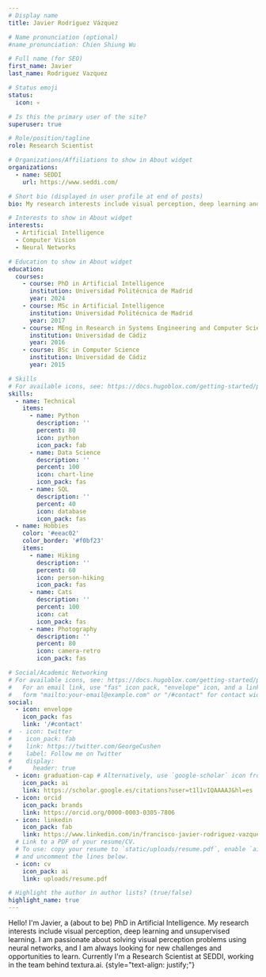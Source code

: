 ```yaml
---
# Display name
title: Javier Rodríguez Vázquez

# Name pronunciation (optional)
#name_pronunciation: Chien Shiung Wu

# Full name (for SEO)
first_name: Javier
last_name: Rodriguez Vazquez

# Status emoji
status:
  icon: 💀

# Is this the primary user of the site?
superuser: true

# Role/position/tagline
role: Research Scientist

# Organizations/Affiliations to show in About widget
organizations:
  - name: SEDDI
    url: https://www.seddi.com/

# Short bio (displayed in user profile at end of posts)
bio: My research interests include visual perception, deep learning and unsupervised learning.

# Interests to show in About widget
interests:
  - Artificial Intelligence
  - Computer Vision
  - Neural Networks

# Education to show in About widget
education:
  courses:
    - course: PhD in Artificial Intelligence
      institution: Universidad Politécnica de Madrid
      year: 2024
    - course: MSc in Artificial Intelligence
      institution: Universidad Politécnica de Madrid
      year: 2017
    - course: MEng in Research in Systems Engineering and Computer Science
      institution: Universidad de Cádiz
      year: 2016
    - course: BSc in Computer Science
      institution: Universidad de Cádiz
      year: 2015

# Skills
# For available icons, see: https://docs.hugoblox.com/getting-started/page-builder/#icons
skills:
  - name: Technical
    items:
      - name: Python
        description: ''
        percent: 80
        icon: python
        icon_pack: fab
      - name: Data Science
        description: ''
        percent: 100
        icon: chart-line
        icon_pack: fas
      - name: SQL
        description: ''
        percent: 40
        icon: database
        icon_pack: fas
  - name: Hobbies
    color: '#eeac02'
    color_border: '#f0bf23'
    items:
      - name: Hiking
        description: ''
        percent: 60
        icon: person-hiking
        icon_pack: fas
      - name: Cats
        description: ''
        percent: 100
        icon: cat
        icon_pack: fas
      - name: Photography
        description: ''
        percent: 80
        icon: camera-retro
        icon_pack: fas

# Social/Academic Networking
# For available icons, see: https://docs.hugoblox.com/getting-started/page-builder/#icons
#   For an email link, use "fas" icon pack, "envelope" icon, and a link in the
#   form "mailto:your-email@example.com" or "/#contact" for contact widget.
social:
  - icon: envelope
    icon_pack: fas
    link: '/#contact'
#  - icon: twitter
#    icon_pack: fab
#    link: https://twitter.com/GeorgeCushen
#    label: Follow me on Twitter
#    display:
#      header: true
  - icon: graduation-cap # Alternatively, use `google-scholar` icon from `ai` icon pack
    icon_pack: ai
    link: https://scholar.google.es/citations?user=t1l1vIQAAAAJ&hl=es
  - icon: orcid
    icon_pack: brands
    link: https://orcid.org/0000-0003-0305-7806
  - icon: linkedin
    icon_pack: fab
    link: https://www.linkedin.com/in/francisco-javier-rodriguez-vazquez-b1a764124/
  # Link to a PDF of your resume/CV.
  # To use: copy your resume to `static/uploads/resume.pdf`, enable `ai` icons in `params.yaml`,
  # and uncomment the lines below.
  - icon: cv
    icon_pack: ai
    link: uploads/resume.pdf

# Highlight the author in author lists? (true/false)
highlight_name: true
---
```


Hello! I'm Javier, a (about to be) PhD in Artificial Intelligence. My research interests include visual perception, deep learning and unsupervised learning. I am passionate about solving visual perception problems using neural networks, and I am always looking for new challenges and opportunities to learn. Currently I'm a Research Scientist at SEDDI, working in the team behind textura.ai.
{style="text-align: justify;"}
